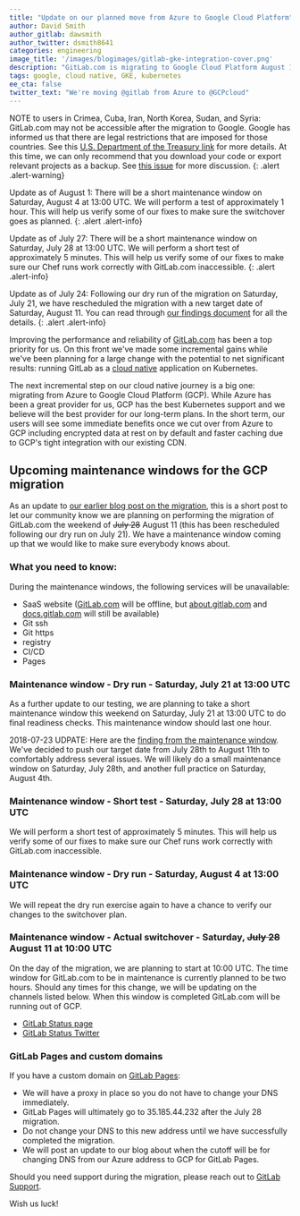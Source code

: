 ```yaml
---
title: "Update on our planned move from Azure to Google Cloud Platform"
author: David Smith
author_gitlab: dawsmith
author_twitter: dsmith8641
categories: engineering
image_title: '/images/blogimages/gitlab-gke-integration-cover.png'
description: "GitLab.com is migrating to Google Cloud Platform August 11 – here’s what this means for you now and in the future."
tags: google, cloud native, GKE, kubernetes
ee_cta: false
twitter_text: "We're moving @gitlab from Azure to @GCPcloud"
---
```


NOTE to users in Crimea, Cuba, Iran, North Korea, Sudan, and Syria: GitLab.com may
not be accessible after the migration to Google. Google has informed us that
there are legal restrictions that are imposed for those countries. See this
[U.S. Department of the Treasury link](http://www.treasury.gov/resource-center/sanctions/Programs/Pages/Programs.aspx)
for more details. At this time, we can only recommend that you download
your code or export relevant projects as a backup. See [this issue](https://gitlab.com/gitlab-com/migration/issues/649)
for more discussion.
{: .alert .alert-warning}

Update as of August 1: There will be a short maintenance window on Saturday, August 4 at 13:00 UTC. We will perform a test of approximately 1 hour.  This will help us verify some of our fixes to make sure the switchover goes as planned.
{: .alert .alert-info}

Update as of July 27: There will be a short maintenance window on Saturday, July 28 at 13:00 UTC. We will perform a short test of approximately 5 minutes.  This will help us verify some of our fixes to make sure our Chef runs work correctly with GitLab.com inaccessible.
{: .alert .alert-info}

Update as of July 24: Following our dry run of the migration on Saturday, July 21, we have rescheduled the migration with a new target date of Saturday, August 11. You can read through [our findings document](https://docs.google.com/document/d/1Y7Cv4BHmHw8djtDBex8opUGs8t0wWmgrueaCocKfYxs/edit?usp=sharing) for all the details.
{: .alert .alert-info}

Improving the performance and reliability of [GitLab.com](/pricing/)  has been a top priority for us. On this front we've made some incremental gains while we've been planning for a large change with the potential to net significant results: running GitLab as a [cloud native](/cloud-native/) application on Kubernetes.

The next incremental step on our cloud native journey is a big one: migrating from Azure to Google Cloud Platform (GCP). While Azure has been a great provider for us, GCP has the best Kubernetes support and we believe will the best provider for our long-term plans. In the short term, our users will see some immediate benefits once we cut over from Azure to GCP including encrypted data at rest on by default and faster caching due to GCP's tight integration with our existing CDN.

## Upcoming maintenance windows for the GCP migration

As an update to [our earlier blog post on the migration](/blog/2018/06/25/moving-to-gcp/), this is a short post to let our community know we are planning on performing the migration of GitLab.com the weekend of ~~July 28~~ August 11 (this has been rescheduled following our dry run on July 21). We have a maintenance window coming up that we would like to make sure everybody knows about.

### What you need to know:

During the maintenance windows, the following services will be unavailable:

* SaaS website ([GitLab.com](https://gitlab.com/) will be offline, but [about.gitlab.com](https://about.gitlab.com/) and [docs.gitlab.com](https://docs.gitlab.com/) will still be available)
* Git ssh
* Git https
* registry
* CI/CD
* Pages

### Maintenance window - Dry run - Saturday, July 21 at 13:00 UTC

As a further update to our testing, we are planning to take a short maintenance window this weekend on Saturday, July 21 at 13:00 UTC to do final readiness checks.
This maintenance window should last one hour.

2018-07-23 UDPATE: Here are the [finding from the maintenance window](https://docs.google.com/document/d/1Y7Cv4BHmHw8djtDBex8opUGs8t0wWmgrueaCocKfYxs/edit). We've decided to push our target date from July 28th to August 11th to comfortably address several issues. We will likely do a small maintenance window on Saturday, July 28th, and another full practice on Saturday, August 4th.

### Maintenance window - Short test - Saturday, July 28 at 13:00 UTC

We will perform a short test of approximately 5 minutes.  This will help us verify some of our fixes to make sure our Chef runs work correctly with GitLab.com inaccessible.


### Maintenance window - Dry run - Saturday, August 4 at 13:00 UTC

We will repeat the dry run exercise again to have a chance to verify our changes to the switchover plan.


### Maintenance window - Actual switchover - Saturday, ~~July 28~~ August 11 at 10:00 UTC

On the day of the migration, we are planning to start at 10:00 UTC.  The time window for GitLab.com to be in maintenance is currently planned to be two hours.  Should any times for this change, we will be updating on the channels listed below. When this window is completed GitLab.com will be running out of GCP.

* [GitLab Status page](https://status.gitlab.com/)
* [GitLab Status Twitter](https://twitter.com/gitlabstatus)

### GitLab Pages and custom domains

If you have a custom domain on [GitLab Pages](https://about.gitlab.com/stages-devops-lifecycle/pages/):

* We will have a proxy in place so you do not have to change your DNS immediately.  
* GitLab Pages will ultimately go to 35.185.44.232 after the July 28 migration.  
* Do not change your DNS to this new address until we have successfully completed the migration.
* We will post an update to our blog about when the cutoff will be for changing DNS from our Azure address to GCP for GitLab Pages.

Should you need support during the migration, please reach out to [GitLab Support](https://about.gitlab.com/support/).

Wish us luck!
